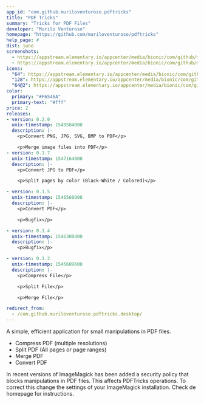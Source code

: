 ```yaml
---
app_id: "com.github.muriloventuroso.pdftricks"
title: "PDF Tricks"
summary: "Tricks for PDF Files"
developer: "Murilo Venturoso"
homepage: "https://github.com/muriloventuroso/pdftricks"
help_page: #
dist: juno
screenshots:
  - https://appstream.elementary.io/appcenter/media/bionic/com/github/muriloventuroso.pdftricks/40BAB5BF6363FBDD13BFD3F43B9FE515/screenshots/image-1_orig.png
  - https://appstream.elementary.io/appcenter/media/bionic/com/github/muriloventuroso.pdftricks/40BAB5BF6363FBDD13BFD3F43B9FE515/screenshots/image-2_orig.png
icons:
  "64": https://appstream.elementary.io/appcenter/media/bionic/com/github/muriloventuroso.pdftricks/40BAB5BF6363FBDD13BFD3F43B9FE515/icons/64x64/com.github.muriloventuroso.pdftricks_com.github.muriloventuroso.pdftricks.png
  "128": https://appstream.elementary.io/appcenter/media/bionic/com/github/muriloventuroso.pdftricks/40BAB5BF6363FBDD13BFD3F43B9FE515/icons/128x128/com.github.muriloventuroso.pdftricks_com.github.muriloventuroso.pdftricks.png
  "64@2": https://appstream.elementary.io/appcenter/media/bionic/com/github/muriloventuroso.pdftricks/40BAB5BF6363FBDD13BFD3F43B9FE515/icons/64x64@2/com.github.muriloventuroso.pdftricks_com.github.muriloventuroso.pdftricks.png
color:
  primary: "#F6546A"
  primary-text: "#fff"
price: 2
releases:
- version: 0.2.0
  unix-timestamp: 1549584000
  description: |-
    <p>Convert PNG, JPG, SVG, BMP to PDF</p>

    <p>Merge image files into PDF</p>
- version: 0.1.7
  unix-timestamp: 1547164800
  description: |-
    <p>Convert JPG to PDF</p>

    <p>Split pages by color (Black-White / Colored)</p>

- version: 0.1.5
  unix-timestamp: 1546560000
  description: |-
    <p>Convert PDF</p>

    <p>Bugfix</p>

- version: 0.1.4
  unix-timestamp: 1546300800
  description: |-
    <p>Bugfix</p>

- version: 0.1.2
  unix-timestamp: 1545609600
  description: |-
    <p>Compress File</p>

    <p>Split File</p>

    <p>Merge File</p>

redirect_from:
  - /com.github.muriloventuroso.pdftricks.desktop/
---
```


<p>A simple, efficient application for small manipulations in PDF files.</p>
<ul>
  <li>Compress PDF (multiple resolutions)</li>
  <li>Split PDF (All pages or page ranges)</li>
  <li>Merge PDF</li>
  <li>Convert PDF</li>
</ul>
<p>In recent versions of ImageMagick has been added a security policy that blocks manipulations in PDF files. This affects PDFTricks operations. To correct this change the settings of your ImageMagick installation. Check de homepage for instructions.</p>